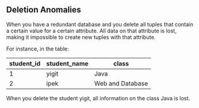 ## Deletion Anomalies
When you have a redundant database and you delete all tuples that contain a certain value for a certain attribute. All data on that attribute is lost, making it impossible to create new tuples with that attribute.

For instance, in the table:

| student_id | student_name | class |
|------------|--------------|-------|
| 1 | yigit | Java|
| 2 | ipek| Web and Database|

When you delete the student yigit, all information on the class Java is lost.